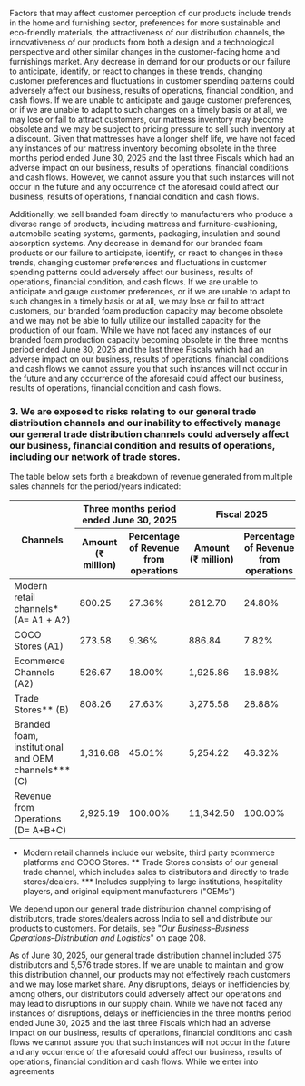 Factors that may affect customer perception of our products include trends in the home and furnishing sector, preferences for more sustainable and eco-friendly materials, the attractiveness of our distribution channels, the innovativeness of our products from both a design and a technological perspective and other similar changes in the customer-facing home and furnishings market. Any decrease in demand for our products or our failure to anticipate, identify, or react to changes in these trends, changing customer preferences and fluctuations in customer spending patterns could adversely affect our business, results of operations, financial condition, and cash flows. If we are unable to anticipate and gauge customer preferences, or if we are unable to adapt to such changes on a timely basis or at all, we may lose or fail to attract customers, our mattress inventory may become obsolete and we may be subject to pricing pressure to sell such inventory at a discount. Given that mattresses have a longer shelf life, we have not faced any instances of our mattress inventory becoming obsolete in the three months period ended June 30, 2025 and the last three Fiscals which had an adverse impact on our business, results of operations, financial conditions and cash flows. However, we cannot assure you that such instances will not occur in the future and any occurrence of the aforesaid could affect our business, results of operations, financial condition and cash flows.

Additionally, we sell branded foam directly to manufacturers who produce a diverse range of products, including mattress and furniture-cushioning, automobile seating systems, garments, packaging, insulation and sound absorption systems. Any decrease in demand for our branded foam products or our failure to anticipate, identify, or react to changes in these trends, changing customer preferences and fluctuations in customer spending patterns could adversely affect our business, results of operations, financial condition, and cash flows. If we are unable to anticipate and gauge customer preferences, or if we are unable to adapt to such changes in a timely basis or at all, we may lose or fail to attract customers, our branded foam production capacity may become obsolete and we may not be able to fully utilize our installed capacity for the production of our foam. While we have not faced any instances of our branded foam production capacity becoming obsolete in the three months period ended June 30, 2025 and the last three Fiscals which had an adverse impact on our business, results of operations, financial conditions and cash flows we cannot assure you that such instances will not occur in the future and any occurrence of the aforesaid could affect our business, results of operations, financial condition and cash flows.

### 3. We are exposed to risks relating to our general trade distribution channels and our inability to effectively manage our general trade distribution channels could adversely affect our business, financial condition and results of operations, including our network of trade stores.

The table below sets forth a breakdown of revenue generated from multiple sales channels for the period/years indicated:

<table><thead><tr><th rowspan="2">Channels</th><th colspan="2">Three months period ended June 30, 2025</th><th colspan="2">Fiscal 2025</th><th colspan="2">Fiscal 2024</th><th colspan="2">Fiscal 2023</th></tr><tr><th>Amount (₹ million)</th><th>Percentage of Revenue from operations</th><th>Amount (₹ million)</th><th>Percentage of Revenue from operations</th><th>Amount (₹ million)</th><th>Percentage of Revenue from operations</th><th>Amount (₹ million)</th><th>Percentage of Revenue from operations</th></tr></thead><tbody><tr><td>Modern retail channels* (A= A1 + A2)</td><td>800.25</td><td>27.36%</td><td>2812.70</td><td>24.80%</td><td>3267.18</td><td>29.83%</td><td>2988.90</td><td>28.26%</td></tr><tr><td>COCO Stores (A1)</td><td>273.58</td><td>9.36%</td><td>886.84</td><td>7.82%</td><td>727.56</td><td>6.64%</td><td>576.96</td><td>5.45%</td></tr><tr><td>Ecommerce Channels (A2)</td><td>526.67</td><td>18.00%</td><td>1,925.86</td><td>16.98%</td><td>2,539.62</td><td>23.19%</td><td>2,411.94</td><td>22.81%</td></tr><tr><td>Trade Stores** (B)</td><td>808.26</td><td>27.63%</td><td>3,275.58</td><td>28.88%</td><td>3,095.70</td><td>28.26%</td><td>3,401.45</td><td>32.17%</td></tr><tr><td>Branded foam, institutional and OEM channels*** (C)</td><td>1,316.68</td><td>45.01%</td><td>5,254.22</td><td>46.32%</td><td>4,590.08</td><td>41.91%</td><td>4,184.52</td><td>39.57%</td></tr><tr><td>Revenue from Operations (D= A+B+C)</td><td>2,925.19</td><td>100.00%</td><td>11,342.50</td><td>100.00%</td><td>10,952.96</td><td>100.00%</td><td>10,574.87</td><td>100.00%</td></tr></tbody></table>

* Modern retail channels include our website, third party ecommerce platforms and COCO Stores.
** Trade Stores consists of our general trade channel, which includes sales to distributors and directly to trade stores/dealers.
*** Includes supplying to large institutions, hospitality players, and original equipment manufacturers ("OEMs")

We depend upon our general trade distribution channel comprising of distributors, trade stores/dealers across India to sell and distribute our products to customers. For details, see "*Our Business–Business Operations–Distribution and Logistics*" on page 208.

As of June 30, 2025, our general trade distribution channel included 375 distributors and 5,576 trade stores. If we are unable to maintain and grow this distribution channel, our products may not effectively reach customers and we may lose market share. Any disruptions, delays or inefficiencies by, among others, our distributors could adversely affect our operations and may lead to disruptions in our supply chain. While we have not faced any instances of disruptions, delays or inefficiencies in the three months period ended June 30, 2025 and the last three Fiscals which had an adverse impact on our business, results of operations, financial conditions and cash flows we cannot assure you that such instances will not occur in the future and any occurrence of the aforesaid could affect our business, results of operations, financial condition and cash flows. While we enter into agreements